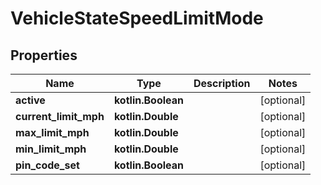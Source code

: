 
# VehicleStateSpeedLimitMode

## Properties
Name | Type | Description | Notes
------------ | ------------- | ------------- | -------------
**active** | **kotlin.Boolean** |  |  [optional]
**current_limit_mph** | **kotlin.Double** |  |  [optional]
**max_limit_mph** | **kotlin.Double** |  |  [optional]
**min_limit_mph** | **kotlin.Double** |  |  [optional]
**pin_code_set** | **kotlin.Boolean** |  |  [optional]



